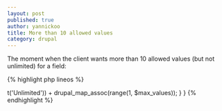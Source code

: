 ```yaml
---
layout: post
published: true
author: yannickoo
title: More than 10 allowed values
category: drupal
---
```


The moment when the client wants more than 10 allowed values (but not unlimited) for a field:

{% highlight php lineos %}
<?php

/**
 * Implements hook_form_alter().
 */
function MODULENAME_form_alter(&$form, $form_state, $form_id) {
  if ($form_id == 'field_ui_field_edit_form') {
    $max_values = 20;
    $form['field']['cardinality']['#options'] = array('-1' => t('Unlimited')) + drupal_map_assoc(range(1, $max_values));
  }
}
{% endhighlight %}
